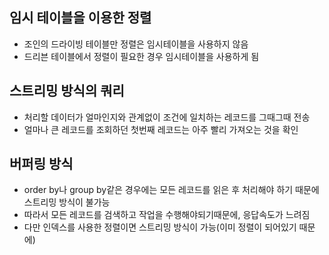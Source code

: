 ## 임시 테이블을 이용한 정렬
- 조인의 드라이빙 테이블만 정렬은 임시테이블을 사용하지 않음
- 드리븐 테이블에서 정렬이 필요한 경우 임시테이블을 사용하게 됨
  
## 스트리밍 방식의 쿼리
- 처리할 데이터가 얼마인지와 관계없이 조건에 일치하는 레코드를 그때그때 전송
- 얼마나 큰 레코드를 조회하던 첫번째 레코드는 아주 빨리 가져오는 것을 확인

## 버퍼링 방식
- order by나 group by같은 경우에는 모든 레코드를 읽은 후 처리해야 하기 때문에 스트리밍 방식이 불가능
- 따라서 모든 레코드를 검색하고 작업을 수행해야되기때문에, 응답속도가 느려짐
- 다만 인덱스를 사용한 정렬이면 스트리밍 방식이 가능(이미 정렬이 되어있기 때문에)